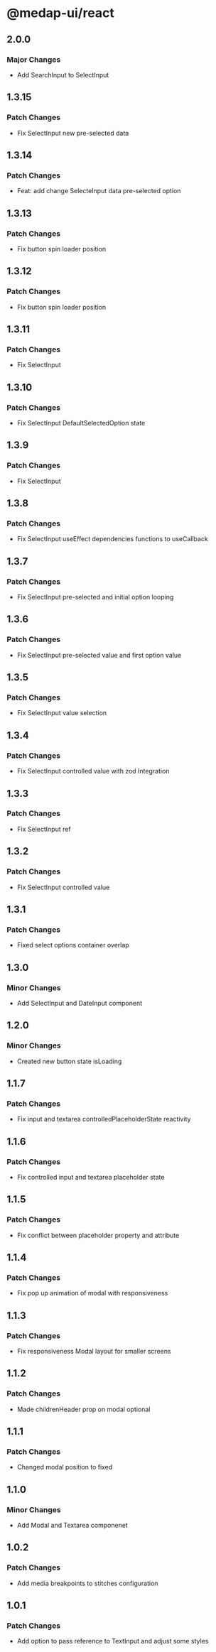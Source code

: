 # @medap-ui/react

## 2.0.0

### Major Changes

- Add SearchInput to SelectInput

## 1.3.15

### Patch Changes

- Fix SelectInput new pre-selected data

## 1.3.14

### Patch Changes

- Feat: add change SelecteInput data pre-selected option

## 1.3.13

### Patch Changes

- Fix button spin loader position

## 1.3.12

### Patch Changes

- Fix button spin loader position

## 1.3.11

### Patch Changes

- Fix SelectInput

## 1.3.10

### Patch Changes

- Fix SelectInput DefaultSelectedOption state

## 1.3.9

### Patch Changes

- Fix SelectInput

## 1.3.8

### Patch Changes

- Fix SelectInput useEffect dependencies functions to useCallback

## 1.3.7

### Patch Changes

- Fix SelectInput pre-selected and initial option looping

## 1.3.6

### Patch Changes

- Fix SelectInput pre-selected value and first option value

## 1.3.5

### Patch Changes

- Fix SelectInput value selection

## 1.3.4

### Patch Changes

- Fix SelectInput controlled value with zod Integration

## 1.3.3

### Patch Changes

- Fix SelectInput ref

## 1.3.2

### Patch Changes

- Fix SelectInput controlled value

## 1.3.1

### Patch Changes

- Fixed select options container overlap

## 1.3.0

### Minor Changes

- Add SelectInput and DateInput component

## 1.2.0

### Minor Changes

- Created new button state isLoading

## 1.1.7

### Patch Changes

- Fix input and textarea controlledPlaceholderState reactivity

## 1.1.6

### Patch Changes

- Fix controlled input and textarea placeholder state

## 1.1.5

### Patch Changes

- Fix conflict between placeholder property and attribute

## 1.1.4

### Patch Changes

- Fix pop up animation of modal with responsiveness

## 1.1.3

### Patch Changes

- Fix responsiveness Modal layout for smaller screens

## 1.1.2

### Patch Changes

- Made childrenHeader prop on modal optional

## 1.1.1

### Patch Changes

- Changed modal position to fixed

## 1.1.0

### Minor Changes

- Add Modal and Textarea componenet

## 1.0.2

### Patch Changes

- Add media breakpoints to stitches configuration

## 1.0.1

### Patch Changes

- Add option to pass reference to TextInput and adjust some styles
